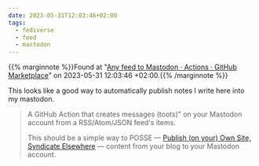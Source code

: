 ```yaml
---
date: 2023-05-31T12:03:46+02:00
tags:
  - fediverse
  - feed
  - mastodon
---
```

{{% marginnote %}}Found at "[Any feed to Mastodon · Actions · GitHub Marketplace](https://web.archive.org/web/20230531120346/https://github.com/marketplace/actions/any-feed-to-mastodon)" on 2023-05-31 12:03:46 +02:00.{{% /marginnote %}}

This looks like a good way to automatically publish notes I write here into my mastodon.

> A GitHub Action that creates messages (toots)" on your Mastodon account from a RSS/Atom/JSON feed's items.
> 
> This should be a simple way to POSSE — [Publish (on your) Own Site, Syndicate Elsewhere](https://indieweb.org/POSSE) — content from your blog to your Mastodon account.